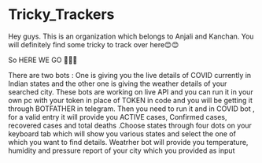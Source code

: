 # Tricky_Trackers
Hey guys. This is an organization which belongs to Anjali and Kanchan. You will definitely find some tricky to track over here😊😊

So HERE WE GO 🤗😎😎

There are two bots : One is giving you the live details of COVID currently in Indian states and the other one is giving the weather details of your searched city.
These bots are working on live API and you can run it in your own pc with your token in place of TOKEN in code and you will be getting it through BOTFATHER in telegram.
Then you need to run it and in COVID bot , for a valid entry it will provide you ACTIVE cases, Confirmed cases, recovered cases and total deaths .Choose states through four dots on your keyboard tab which will show you various states and select the one of which you want to find details.
Weatrher bot will provide you temperature, humidity and pressure report of your city which you provided as input



